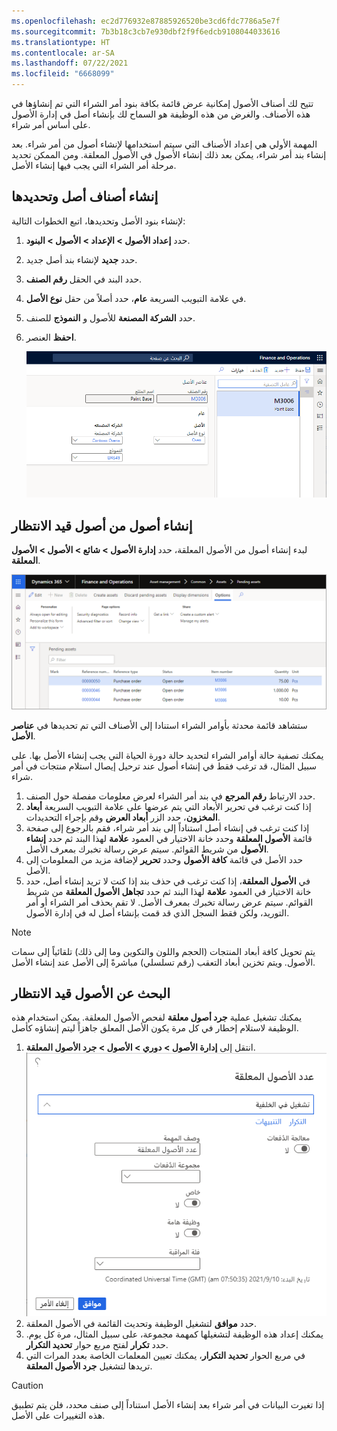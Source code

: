 ```yaml
---
ms.openlocfilehash: ec2d776932e87885926520be3cd6fdc7786a5e7f
ms.sourcegitcommit: 7b3b18c3cb7e930dbf2f9f6edcb9108044033616
ms.translationtype: HT
ms.contentlocale: ar-SA
ms.lasthandoff: 07/22/2021
ms.locfileid: "6668099"
---
```

تتيح لك أصناف الأصول إمكانية عرض قائمة بكافة بنود أمر الشراء التي تم إنشاؤها في هذه الأصناف. والغرض من هذه الوظيفة هو السماح لك بإنشاء أصل في إدارة الأصول على أساس أمر شراء.

المهمة الأولي هي إعداد الأصناف التي سيتم استخدامها لإنشاء أصول من أمر شراء. بعد إنشاء بند أمر شراء، يمكن بعد ذلك إنشاء الأصول في الأصول المعلقة. ومن الممكن تحديد مرحلة أمر الشراء التي يجب فيها إنشاء الأصل.

## <a name="create-and-select-asset-items"></a>إنشاء أصناف أصل وتحديدها
لإنشاء بنود الأصل وتحديدها، اتبع الخطوات التالية:

1.  حدد **إعداد الأصول > الإعداد > الأصول > البنود**.
2.  حدد **جديد** لإنشاء بند أصل جديد.
3.  حدد البند في الحقل **رقم الصنف**. 
4.  في علامة التبويب السريعة **عام**، حدد أصلاً من حقل **نوع الأصل**.
5.  حدد **الشركة المصنعة** للأصول و **النموذج** للصنف.
6.  **احفظ** العنصر.

    ![لقطة الشاشة لإظهار الصفحة عناصر الأصول.](../media/asset-items-ss.png)
 
## <a name="create-assets-from-pending-assets"></a>إنشاء أصول من أصول قيد الانتظار
لبدء إنشاء أصول من الأصول المعلقة، حدد **إدارة الأصول > شائع > الأصول > الأصول المعلقة**.

[![لقطة الشاشة لإظهار صفحة الأصول المعلقة.](../media/pending-assets-ss.png)](../media/pending-assets-ss.png#lightbox)
 
ستشاهد قائمة محدثة بأوامر الشراء استنادا إلى الأصناف التي تم تحديدها في **عناصر الأصل**.

يمكنك تصفية حالة أوامر الشراء لتحديد حالة دورة الحياة التي يجب إنشاء الأصل بها. على سبيل المثال، قد ترغب فقط في إنشاء أصول عند ترحيل إيصال استلام منتجات في أمر شراء.

1.  حدد الارتباط **رقم المرجع** في بند أمر الشراء لعرض معلومات مفصلة حول الصنف.
2.  إذا كنت ترغب في تحرير الأبعاد التي يتم عرضها على علامة التبويب السريعة **أبعاد المخزون**، حدد الزر **أبعاد العرض** وقم بإجراء التحديدات.
3.  إذا كنت ترغب في إنشاء أصل استناداً إلى بند أمر شراء، فقم بالرجوع إلى صفحة قائمة **الأصول المعلقة** وحدد خانة الاختيار في العمود **علامة** لهذا البند ثم حدد **إنشاء الأصول** من شريط القوائم. سيتم عرض رسالة تخبرك بمعرف الأصل.
4.  حدد الأصل في قائمة **كافة الأصول** وحدد **تحرير** لإضافة مزيد من المعلومات إلى الأصل.
5.  في **الأصول المعلقة**، إذا كنت ترغب في حذف بند إذا كنت لا تريد إنشاء أصل، حدد خانة الاختيار في العمود **علامة** لهذا البند ثم حدد **تجاهل الأصول المعلقة** من شريط القوائم. سيتم عرض رسالة تخبرك بمعرف الأصل. لا تقم بحذف أمر الشراء أو أمر التوريد، ولكن فقط السجل الذي قد قمت بإنشاء أصل له في إدارة الأصول.
    
> [!NOTE]
> يتم تحويل كافة أبعاد المنتجات (الحجم واللون والتكوين وما إلى ذلك) تلقائياً إلى سمات الأصول. ويتم تخزين أبعاد التعقب (رقم تسلسلي) مباشرةً إلى الأصل عند إنشاء الأصل.

## <a name="find-pending-assets"></a>البحث عن الأصول قيد الانتظار
يمكنك تشغيل عملية **جرد أصول معلقة** لفحص الأصول المعلقة. يمكن استخدام هذه الوظيفة لاستلام إخطار في كل مرة يكون الأصل المعلق جاهزاً ليتم إنشاؤه كأصل.

1.  انتقل إلى **إدارة الأصول > دوري > الأصول > جرد الأصول المعلقة**.
    ![لقطة الشاشة لإظهار صفحة جرد الأصول المعلقة.](../media/pending-asset-count.ss.png) 
2.  حدد **موافق** لتشغيل الوظيفة وتحديث القائمة في الأصول المعلقة.
3. يمكنك إعداد هذه الوظيفة لتشغيلها كمهمة مجموعة، على سبيل المثال، مرة كل يوم. حدد **تكرار** لفتح مربع حوار **تحديد التكرار**.
4. في مربع الحوار **تحديد التكرار**، يمكنك تعيين المعلمات الخاصة بعدد المرات التي تريدها لتشغيل **جرد الأصول المعلقة**.

> [!CAUTION]
> إذا تغيرت البيانات في أمر شراء بعد إنشاء الأصل استناداً إلى صنف محدد، فلن يتم تطبيق هذه التغييرات على الأصل.


